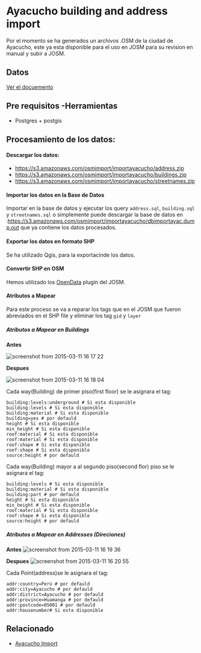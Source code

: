 # Ayacucho building and address import
Por el momento se ha generados un archivos .OSM de la ciudad de Ayacucho, este ya esta disponible para el uso  en JOSM  para su revision en manual y subir a JOSM.

## Datos

[Ver el docuemento](http://wiki.openstreetmap.org/wiki/Import/Catalogue/Ayacucho-Peru)

## Pre requisitos -Herramientas

- Postgres + postgis

## Procesamiento de los datos:

#### Descargar los datos:

- https://s3.amazonaws.com/osmimport/importayacucho/address.zip
- https://s3.amazonaws.com/osmimport/importayacucho/buildings.zip
- https://s3.amazonaws.com/osmimport/importayacucho/streetnames.zip

#### Importar los datos en la Base de Datos

Importar en la base de datos y ejecutar los query `address.sql`, `building.sql` y `streetnames.sql` o simplemente puede descargar la base de datos en :https://s3.amazonaws.com/osmimport/importayacucho/dbimportayac.dump.out  que ya contiene los datos procesados.

#### Exportar los datos  en formato SHP

Se ha utilizado Qgis, para la exportacinde los datos.

#### Convertir SHP en OSM

Hemos utilizado los [OpenData](http://wiki.openstreetmap.org/wiki/JOSM/Plugins/OpenData) plugin del JOSM. 

#### Atributos a Mapear

Para este proceso se va a reparar los tags que en el JOSM que fueron abreviados en el SHP file y eliminar  los tag `gid` y `layer`

##### Atributos a Mapear en Buildings

**Antes**

![screenshot from 2015-03-11 16 17 22](https://cloud.githubusercontent.com/assets/1152236/6607099/3ec86954-c80a-11e4-9bc0-f1185a6b909e.png)

**Despues**

![screenshot from 2015-03-11 16 18 04](https://cloud.githubusercontent.com/assets/1152236/6607100/3ecd9af0-c80a-11e4-8ee1-583efcaff440.png)



Cada way(Building) de primer piso(first floor) se le asignara el tag:

	building:levels:underground # Si esta disponible
	building:levels # Si esta disponible
	building:material # Si esta disponible
	building=yes # por defauld
	height # Si esta disponible
	min_height # Si esta disponible
	roof:material # Si esta disponible
	roof:material # Si esta disponible
	roof:shape # Si esta disponible
	roof:shape # Si esta disponible
	source:height # por defauld

Cada way(Building) mayor a al segundo piso(second flor)  piso se le asignara el tag:

	building:levels # Si esta disponible
	building:material # Si esta disponible
	building:part # por defauld
	height # Si esta disponible
	min_height # Si esta disponible
	roof:material # Si esta disponible
	roof:shape # Si esta disponible
	source:height # por defauld

##### Atributos a Mapear en Addresses (Direciones)

**Antes**
![screenshot from 2015-03-11 16 19 36](https://cloud.githubusercontent.com/assets/1152236/6607149/9e7ea3c2-c80a-11e4-9413-26678f802bc1.png)

**Despues**
![screenshot from 2015-03-11 16 20 55](https://cloud.githubusercontent.com/assets/1152236/6607148/9e7cdf38-c80a-11e4-8241-23ca4e8d711e.png)


Cada Point(address)se le asignara el tag:

	addr:country=Perú # por defauld
	addr:city=Ayacucho # por defauld
	addr:district=Ayacucho # por defauld
	addr:province=Huamanga # por defauld
	addr:postcode=05001 # por defauld
	addr:housenumber# Si esta disponible


## Relacionado

- [Ayacucho Import](http://wiki.openstreetmap.org/wiki/Import/Catalogue/Ayacucho-Peru)